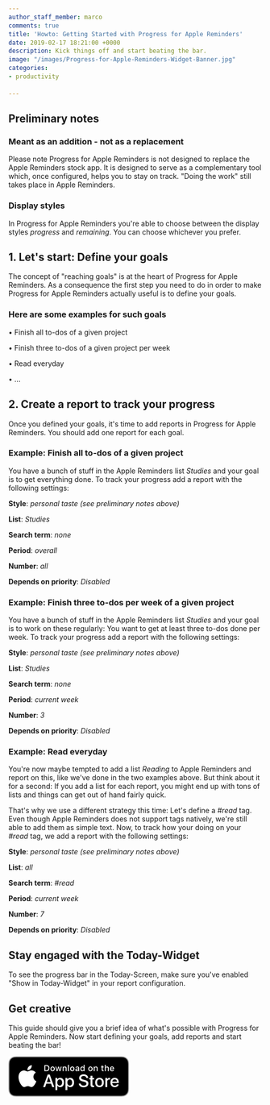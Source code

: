 ```yaml
---
author_staff_member: marco
comments: true
title: 'Howto: Getting Started with Progress for Apple Reminders'
date: 2019-02-17 18:21:00 +0000
description: Kick things off and start beating the bar.
image: "/images/Progress-for-Apple-Reminders-Widget-Banner.jpg"
categories:
- productivity

---
```

## Preliminary notes

### Meant as an addition - not as a replacement

Please note Progress for Apple Reminders is not designed to replace the Apple Reminders stock app. It is designed to serve as a complementary tool which, once configured, helps you to stay on track. "Doing the work" still takes place in Apple Reminders.

### Display styles

In Progress for Apple Reminders you're able to choose between the display styles _progress_ and _remaining_. You can choose whichever you prefer.

## 1. Let's start: Define your goals

The concept of "reaching goals" is at the heart of Progress for Apple Reminders. As a consequence the first step you need to do in order to make Progress for Apple Reminders actually useful is to define your goals.

### Here are some examples for such goals

• Finish all to-dos of a given project

• Finish three to-dos of a given project per week

• Read everyday

• ...

## 2. Create a report to track your progress

Once you defined your goals, it's time to add reports in Progress for Apple Reminders. You should add one report for each goal.

### Example: Finish all to-dos of a given project

You have a bunch of stuff in the Apple Reminders list _Studies_ and your goal is to get everything done. To track your progress add a report with the following settings:

**Style**: _personal taste (see preliminary notes above)_

**List**: _Studies_

**Search term**: _none_

**Period**: _overall_

**Number**: _all_

**Depends on priority**: _Disabled_

### Example: Finish three to-dos per week of a given project

You have a bunch of stuff in the Apple Reminders list _Studies_ and your goal is to work on these regularly: You want to get at least three to-dos done per week. To track your progress add a report with the following settings:

**Style**: _personal taste (see preliminary notes above)_

**List**: _Studies_

**Search term**: _none_

**Period**: _current week_

**Number**: _3_

**Depends on priority**: _Disabled_

### Example: Read everyday

You're now maybe tempted to add a list _Reading_ to Apple Reminders and report on this, like we've done in the two examples above. But think about it for a second: If you add a list for each report, you might end up with tons of lists and things can get out of hand fairly quick.

That's why we use a different strategy this time: Let's define a _#read_ tag. Even though Apple Reminders does not support tags natively, we're still able to add them as simple text. Now, to track how your doing on your _#read_ tag, we add a report with the following settings:

**Style**: _personal taste (see preliminary notes above)_

**List**: _all_

**Search term**: _#read_

**Period**: _current week_

**Number**: _7_

**Depends on priority**: _Disabled_

## Stay engaged with the Today-Widget

To see the progress bar in the Today-Screen, make sure you've enabled "Show in Today-Widget" in your report configuration.

## Get creative

This guide should give you a brief idea of what's possible with Progress for Apple Reminders. Now start defining your goals, add reports and start beating the bar!

<p>
  <a href="https://itunes.apple.com/us/app/progress-for-apple-reminders/id1450818073?mt=8&ign-mpt=uo%3D2" target="_blank" class="appstore">
    <img src="/images/App_Store_Badge.svg" alt="Download on the App Store" />
  </a>
</p>